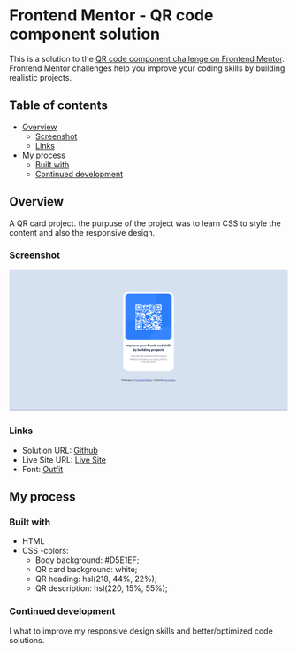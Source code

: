 # Frontend Mentor - QR code component solution

This is a solution to the [QR code component challenge on Frontend Mentor](https://www.frontendmentor.io/challenges/qr-code-component-iux_sIO_H). Frontend Mentor challenges help you improve your coding skills by building realistic projects. 

## Table of contents

- [Overview](#overview)
  - [Screenshot](#screenshot)
  - [Links](#links)
- [My process](#my-process)
  - [Built with](#built-with)
  - [Continued development](#continued-development)


## Overview

A QR card project.
the purpuse of the project was to learn CSS to style the content and also the responsive design.

### Screenshot

![](./design/desktop-result.png)

### Links

- Solution URL: [Github](https://github.com/timavidon/frontend-mentor-c1)
- Live Site URL: [Live Site](https://timavidon.github.io/frontend-mentor-c1/)
- Font: [Outfit](https://fonts.google.com/specimen/Outfit)

## My process

### Built with

- HTML
- CSS 
 -colors:
    - Body background: #D5E1EF;
    - QR card background: white;
    - QR heading: hsl(218, 44%, 22%);
    - QR description: hsl(220, 15%, 55%);


### Continued development

I what to improve my responsive design skills and better/optimized code solutions.


